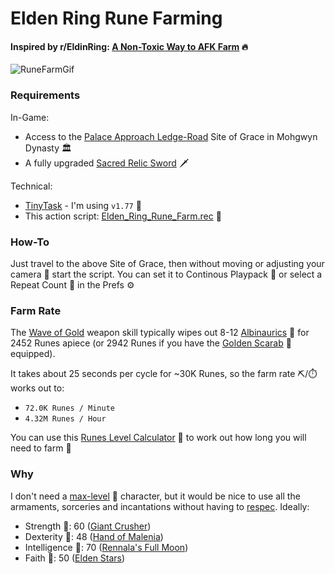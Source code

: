 # Elden Ring Rune Farming

#### Inspired by r/EldinRing: [A Non-Toxic Way to AFK Farm](https://old.reddit.com/r/Eldenring/comments/u8ynx1/a_nontoxic_way_to_afk_farm/) 🔥

![RuneFarmGif](https://github.com/carlcorder/Elden_Ring_Rune_Farm/blob/main/EldenRingRuneFarm.gif?raw=true)

### Requirements

In-Game:
* Access to the [Palace Approach Ledge-Road](https://eldenring.wiki.fextralife.com/Interactive+Map?id=4614&code=mapB) Site of Grace in Mohgwyn Dynasty 🏛️
* A fully upgraded [Sacred Relic Sword](https://eldenring.wiki.fextralife.com/Sacred+Relic+Sword) 🗡️

Technical:
* [TinyTask](https://thetinytask.com) - I'm using `v1.77` 🤖
* This action script: [Elden_Ring_Rune_Farm.rec](https://github.com/carlcorder/Elden_Ring_Rune_Farm/raw/main/Elden_Ring_Rune_Farm.rec) 📜

### How-To

Just travel to the above Site of Grace, then without moving or adjusting your camera 🎥 start the script. You can set it to Continous Playpack 🔁 or select a Repeat Count 🔂 in the Prefs ⚙️

### Farm Rate

The [Wave of Gold](https://eldenring.wiki.fextralife.com/Wave+of+Gold) weapon skill typically wipes out 8-12 [Albinaurics](https://eldenring.wiki.fextralife.com/Albinauric) 🐸 for 2452 Runes apiece (or 2942 Runes if you have the [Golden Scarab](https://eldenring.wiki.fextralife.com/Golden+Scarab) 🐛 equipped).

It takes about 25 seconds per cycle for ~30K Runes, so the farm rate ⛏️/⏱️ works out to:
* `72.0K Runes / Minute`
* `4.32M Runes / Hour`

You can use this [Runes Level Calculator](https://anwarali7.github.io/elden-ring-runes-calculator/) 🧮 to work out how long you will need to farm 🚜

### Why

I don't need a [max-level](https://eldenring.wiki.fextralife.com/Level) 💯 character, but it would be nice to use all the armaments, sorceries and incantations without having to [respec](https://eldenring.wiki.fextralife.com/Rebirth). Ideally:

* Strength 💪: 60 ([Giant Crusher](https://eldenring.wiki.fextralife.com/Giant-Crusher))
* Dexterity 🤏: 48 ([Hand of Malenia](https://eldenring.wiki.fextralife.com/Hand+of+Malenia)) 
* Intelligence 🧠: 70 ([Rennala's Full Moon](https://eldenring.wiki.fextralife.com/Rennala's+Full+Moon))
* Faith 🛐: 50 ([Elden Stars](https://eldenring.wiki.fextralife.com/Elden+Stars))

